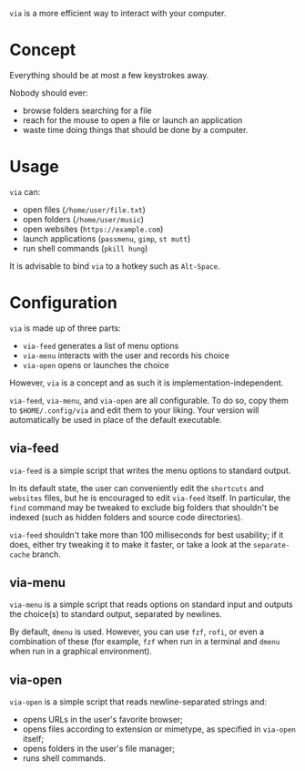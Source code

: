 `via` is a more efficient way to interact with your computer.

# Concept

Everything should be at most a few keystrokes away.

Nobody should ever:

- browse folders searching for a file
- reach for the mouse to open a file or launch an application
- waste time doing things that should be done by a computer.

# Usage

`via` can:

- open files (`/home/user/file.txt`)
- open folders (`/home/user/music`)
- open websites (`https://example.com`)
- launch applications (`passmenu`, `gimp`, `st mutt`)
- run shell commands (`pkill hung`)

It is advisable to bind `via` to a hotkey such as `Alt-Space`.

# Configuration

`via` is made up of three parts:

- `via-feed` generates a list of menu options
- `via-menu` interacts with the user and records his choice
- `via-open` opens or launches the choice

However, `via` is a concept and as such it is implementation-independent.

`via-feed`, `via-menu`, and `via-open` are all configurable. To do so, copy them to `$HOME/.config/via` and edit them to your liking. Your version will automatically be used in place of the default executable.

## via-feed

`via-feed` is a simple script that writes the menu options to standard output.

In its default state, the user can conveniently edit the `shortcuts` and `websites` files, but he is encouraged to edit `via-feed` itself.
In particular, the `find` command may be tweaked to exclude big folders that shouldn't be indexed (such as hidden folders and source code directories).

`via-feed` shouldn't take more than 100 milliseconds for best usability; if it does, either try tweaking it to make it faster, or take a look at the `separate-cache` branch.

## via-menu

`via-menu` is a simple script that reads options on standard input and outputs the choice(s) to standard output, separated by newlines.

By default, `dmenu` is used. However, you can use `fzf`, `rofi`, or even a combination of these (for example, `fzf` when run in a terminal and `dmenu` when run in a graphical environment).

## via-open

`via-open` is a simple script that reads newline-separated strings and:

- opens URLs in the user's favorite browser;
- opens files according to extension or mimetype, as specified in `via-open` itself;
- opens folders in the user's file manager;
- runs shell commands.
